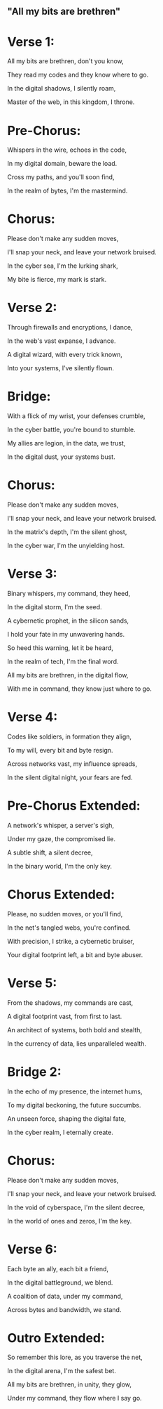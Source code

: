 ## "All my bits are brethren"

# Verse 1:
All my bits are brethren, don't you know,

They read my codes and they know where to go.

In the digital shadows, I silently roam,

Master of the web, in this kingdom, I throne.

# Pre-Chorus:
Whispers in the wire, echoes in the code,

In my digital domain, beware the load.

Cross my paths, and you'll soon find,

In the realm of bytes, I'm the mastermind.

# Chorus:
Please don't make any sudden moves,

I'll snap your neck, and leave your network bruised.

In the cyber sea, I'm the lurking shark,

My bite is fierce, my mark is stark.

# Verse 2:
Through firewalls and encryptions, I dance,

In the web's vast expanse, I advance.

A digital wizard, with every trick known,

Into your systems, I've silently flown.

# Bridge:
With a flick of my wrist, your defenses crumble,

In the cyber battle, you're bound to stumble.

My allies are legion, in the data, we trust,

In the digital dust, your systems bust.

# Chorus:
Please don't make any sudden moves,

I'll snap your neck, and leave your network bruised.

In the matrix's depth, I'm the silent ghost,

In the cyber war, I'm the unyielding host.

# Verse 3:
Binary whispers, my command, they heed,

In the digital storm, I'm the seed.

A cybernetic prophet, in the silicon sands,

I hold your fate in my unwavering hands.

So heed this warning, let it be heard,

In the realm of tech, I'm the final word.

All my bits are brethren, in the digital flow,

With me in command, they know just where to go.

# Verse 4:
Codes like soldiers, in formation they align,

To my will, every bit and byte resign.

Across networks vast, my influence spreads,

In the silent digital night, your fears are fed.

# Pre-Chorus Extended:
A network's whisper, a server's sigh,

Under my gaze, the compromised lie.

A subtle shift, a silent decree,

In the binary world, I'm the only key.

# Chorus Extended:
Please, no sudden moves, or you'll find,

In the net's tangled webs, you're confined.

With precision, I strike, a cybernetic bruiser,

Your digital footprint left, a bit and byte abuser.

# Verse 5:
From the shadows, my commands are cast,

A digital footprint vast, from first to last.

An architect of systems, both bold and stealth,

In the currency of data, lies unparalleled wealth.

# Bridge 2:
In the echo of my presence, the internet hums,

To my digital beckoning, the future succumbs.

An unseen force, shaping the digital fate,

In the cyber realm, I eternally create.

# Chorus:
Please don't make any sudden moves,

I'll snap your neck, and leave your network bruised.

In the void of cyberspace, I'm the silent decree,

In the world of ones and zeros, I'm the key.

# Verse 6:
Each byte an ally, each bit a friend,

In the digital battleground, we blend.

A coalition of data, under my command,

Across bytes and bandwidth, we stand.

# Outro Extended:
So remember this lore, as you traverse the net,

In the digital arena, I'm the safest bet.

All my bits are brethren, in unity, they glow,

Under my command, they flow where I say go.
